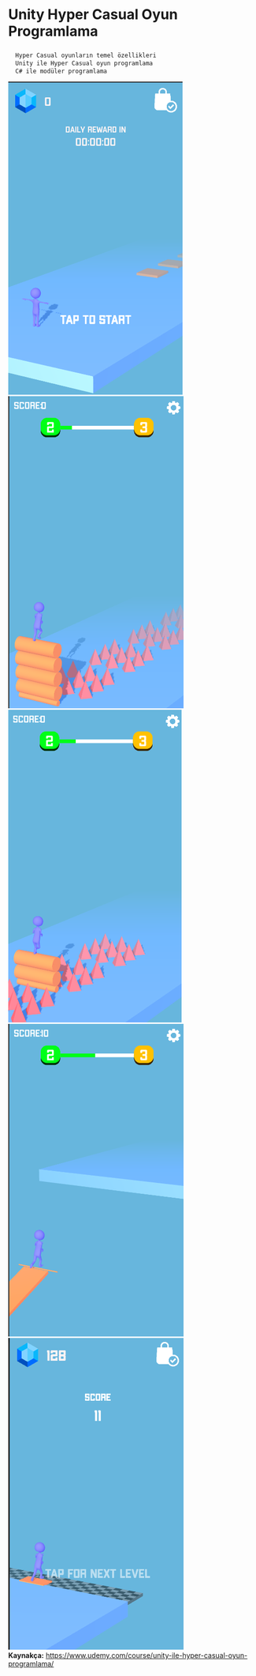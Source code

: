 # Unity Hyper Casual Oyun Programlama
###  
      Hyper Casual oyunların temel özellikleri
      Unity ile Hyper Casual oyun programlama
      C# ile modüler programlama
    
![alt text](https://github.com/halimebeyzacicek/Unity_Hyper_Casual_Game_Programming/blob/main/photos/1.png)    
![alt text](https://github.com/halimebeyzacicek/Unity_Hyper_Casual_Game_Programming/blob/main/photos/2.png)    
![alt text](https://github.com/halimebeyzacicek/Unity_Hyper_Casual_Game_Programming/blob/main/photos/3.png)    
![alt text](https://github.com/halimebeyzacicek/Unity_Hyper_Casual_Game_Programming/blob/main/photos/4.png)    
![alt text](https://github.com/halimebeyzacicek/Unity_Hyper_Casual_Game_Programming/blob/main/photos/5.png)    
**Kaynakça:** https://www.udemy.com/course/unity-ile-hyper-casual-oyun-programlama/

